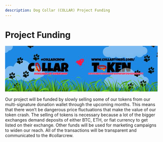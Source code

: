 ```yaml
---
description: Dog Collar (COLLAR) Project Funding
---
```


# Project Funding

![](.gitbook/assets/reddit_profile_banner_template_8.jpg)

Our project will be funded by slowly selling some of our tokens from our multi-signature donation wallet through the upcoming months. This means that there won’t be dangerous price fluctuations that make the value of our token crash. The selling of tokens is necessary because a lot of the bigger exchanges demand deposits of either BTC, ETH, or fiat currency to get listed on their exchange. Other funds will be used for marketing campaigns to widen our reach. All of the transactions will be transparent and communicated to the \#collarcrew. 

